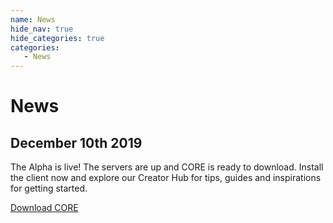 ```yaml
---
name: News
hide_nav: true
hide_categories: true
categories:
   - News
---
```


# News

## December 10th 2019

The Alpha is live! The servers are up and CORE is ready to download. Install the client now and explore our Creator Hub for tips, guides and inspirations for getting started.

[Download CORE](https://www.coregames.com/)
